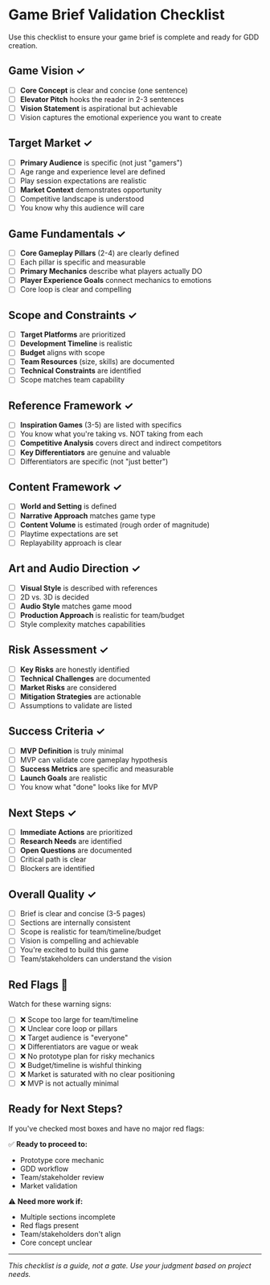 # Game Brief Validation Checklist

Use this checklist to ensure your game brief is complete and ready for GDD creation.

## Game Vision ✓

- [ ] **Core Concept** is clear and concise (one sentence)
- [ ] **Elevator Pitch** hooks the reader in 2-3 sentences
- [ ] **Vision Statement** is aspirational but achievable
- [ ] Vision captures the emotional experience you want to create

## Target Market ✓

- [ ] **Primary Audience** is specific (not just "gamers")
- [ ] Age range and experience level are defined
- [ ] Play session expectations are realistic
- [ ] **Market Context** demonstrates opportunity
- [ ] Competitive landscape is understood
- [ ] You know why this audience will care

## Game Fundamentals ✓

- [ ] **Core Gameplay Pillars** (2-4) are clearly defined
- [ ] Each pillar is specific and measurable
- [ ] **Primary Mechanics** describe what players actually DO
- [ ] **Player Experience Goals** connect mechanics to emotions
- [ ] Core loop is clear and compelling

## Scope and Constraints ✓

- [ ] **Target Platforms** are prioritized
- [ ] **Development Timeline** is realistic
- [ ] **Budget** aligns with scope
- [ ] **Team Resources** (size, skills) are documented
- [ ] **Technical Constraints** are identified
- [ ] Scope matches team capability

## Reference Framework ✓

- [ ] **Inspiration Games** (3-5) are listed with specifics
- [ ] You know what you're taking vs. NOT taking from each
- [ ] **Competitive Analysis** covers direct and indirect competitors
- [ ] **Key Differentiators** are genuine and valuable
- [ ] Differentiators are specific (not "just better")

## Content Framework ✓

- [ ] **World and Setting** is defined
- [ ] **Narrative Approach** matches game type
- [ ] **Content Volume** is estimated (rough order of magnitude)
- [ ] Playtime expectations are set
- [ ] Replayability approach is clear

## Art and Audio Direction ✓

- [ ] **Visual Style** is described with references
- [ ] 2D vs. 3D is decided
- [ ] **Audio Style** matches game mood
- [ ] **Production Approach** is realistic for team/budget
- [ ] Style complexity matches capabilities

## Risk Assessment ✓

- [ ] **Key Risks** are honestly identified
- [ ] **Technical Challenges** are documented
- [ ] **Market Risks** are considered
- [ ] **Mitigation Strategies** are actionable
- [ ] Assumptions to validate are listed

## Success Criteria ✓

- [ ] **MVP Definition** is truly minimal
- [ ] MVP can validate core gameplay hypothesis
- [ ] **Success Metrics** are specific and measurable
- [ ] **Launch Goals** are realistic
- [ ] You know what "done" looks like for MVP

## Next Steps ✓

- [ ] **Immediate Actions** are prioritized
- [ ] **Research Needs** are identified
- [ ] **Open Questions** are documented
- [ ] Critical path is clear
- [ ] Blockers are identified

## Overall Quality ✓

- [ ] Brief is clear and concise (3-5 pages)
- [ ] Sections are internally consistent
- [ ] Scope is realistic for team/timeline/budget
- [ ] Vision is compelling and achievable
- [ ] You're excited to build this game
- [ ] Team/stakeholders can understand the vision

## Red Flags 🚩

Watch for these warning signs:

- [ ] ❌ Scope too large for team/timeline
- [ ] ❌ Unclear core loop or pillars
- [ ] ❌ Target audience is "everyone"
- [ ] ❌ Differentiators are vague or weak
- [ ] ❌ No prototype plan for risky mechanics
- [ ] ❌ Budget/timeline is wishful thinking
- [ ] ❌ Market is saturated with no clear positioning
- [ ] ❌ MVP is not actually minimal

## Ready for Next Steps?

If you've checked most boxes and have no major red flags:

✅ **Ready to proceed to:**

- Prototype core mechanic
- GDD workflow
- Team/stakeholder review
- Market validation

⚠️ **Need more work if:**

- Multiple sections incomplete
- Red flags present
- Team/stakeholders don't align
- Core concept unclear

---

_This checklist is a guide, not a gate. Use your judgment based on project needs._
